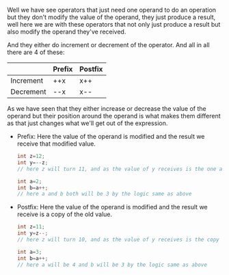 Well we have see operators that just need one operand to do an operation but they don't modify the value of the operand, they just produce a result, well here we are with these operators that not only just produce a result but also modify the operand they've received.

And they either do increment or decrement of the operator. And all in all there are 4 of these:

|           | Prefix | Postfix |
| --------- | ------ | ------- |
| Increment | ++x    | x++     |
| Decrement | --x    | x--     |

As we have seen that they either increase or decrease the value of the operand but their position around the operand is what makes them different as that just changes what we'll get out of the expression.

 - Prefix: Here the value of the operand is modified and the result we receive that modified value.
	```c
	int z=12;
	int y=--z;
	// here z will turn 11, and as the value of y receives is the one after the modification is made which is also 11
	
	int a=2;
	int b=a++;
	// here a and b both will be 3 by the logic same as above
	```

- Postfix: Here the value of the operand is modified and the result we receive is a copy of the old value.
	```c
	int z=11;
	int y=z--;
	// here z will turn 10, and as the value of y receives is the copy of the value before the modification is made which is 11
	
	int a=3;
	int b=a++;
	// here a will be 4 and b will be 3 by the logic same as above
	```